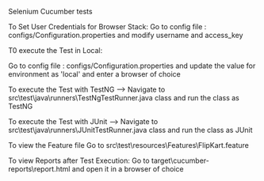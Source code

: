 Selenium Cucumber tests


To Set User Credentials for Browser Stack:
Go to config file : configs/Configuration.properties and modify username and access_key

T0 execute the Test in Local:

Go to config file : configs/Configuration.properties and update the value for environment as 'local' and enter a browser
of choice

To execute the Test with TestNG
  --> Navigate to src\test\java\runners\TestNgTestRunner.java class and run the class as TestNG

To execute the Test with JUnit
 --> Navigate to src\test\java\runners\JUnitTestRunner.java class and run the class as JUnit

To view the Feature file
Go to src\test\resources\Features\FlipKart.feature
 
To view Reports after Test Execution:
Go to target\cucumber-reports\report.html and open it in a browser of choice


